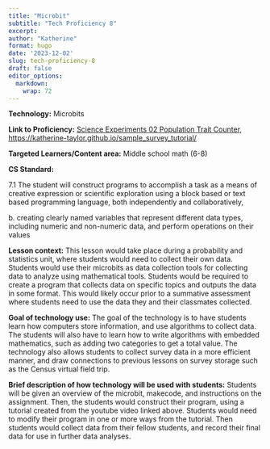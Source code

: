 ```yaml
---
title: "Microbit"
subtitle: "Tech Proficiency 8"
excerpt: 
author: "Katherine"
format: hugo
date: '2023-12-02'
slug: tech-proficiency-8
draft: false
editor_options: 
  markdown: 
    wrap: 72
---
```


**Technology:** Microbits

**Link to Proficiency:** [Science Experiments 02 Population Trait
Counter](https://www.youtube.com/watch?v=NNZEMiJHY2o),
<https://katherine-taylor.github.io/sample_survey_tutorial/>

**Targeted Learners/Content area:** Middle school math (6-8)

**CS Standard:** 

7.1 The student will construct programs to accomplish a task as a means
of creative expression or scientific exploration using a block based or
text based programming language, both independently and
collaboratively, 

b\. creating clearly named variables that represent different data
types, including numeric and non-numeric data, and perform operations on
their values

**Lesson context:** This lesson would take place during a probability
and statistics unit, where students would need to collect their own
data. Students would use their microbits as data collection tools for
collecting data to analyze using mathematical tools. Students would be
required to create a program that collects data on specific topics and
outputs the data in some format. This would likely occur prior to a
summative assessment where students need to use the data they and their
classmates collected. 

**Goal of technology use:** The goal of the technology is to have
students learn how computers store information, and use algorithms to
collect data. The students will also have to learn how to write
algorithms with embedded mathematics, such as adding two categories to
get a total value. The technology also allows students to collect survey
data in a more efficient manner, and draw connections to previous
lessons on survey storage such as the Census virtual field trip.

**Brief description of how technology will be used with students:**
Students will be given an overview of the microbit, makecode, and
instructions on the assignment. Then, the students would construct their
program, using a tutorial created from the youtube video linked above.
Students would need to modify their program in one or more ways from the
tutorial. Then students would collect data from their fellow students,
and record their final data for use in further data analyses. 
